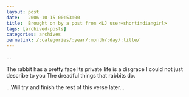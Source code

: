 ```yaml
---
layout: post
date:	2006-10-15 00:53:00
title:  Brought on by a post from <LJ user=shortindiangirl>
tags: [archived-posts]
categories: archives
permalink: /:categories/:year/:month/:day/:title/
---
```

...

The rabbit has a pretty face
Its private life is a disgrace
I could not just describe to you
The dreadful things that rabbits do.


...Will try and finish the rest of this verse later...
